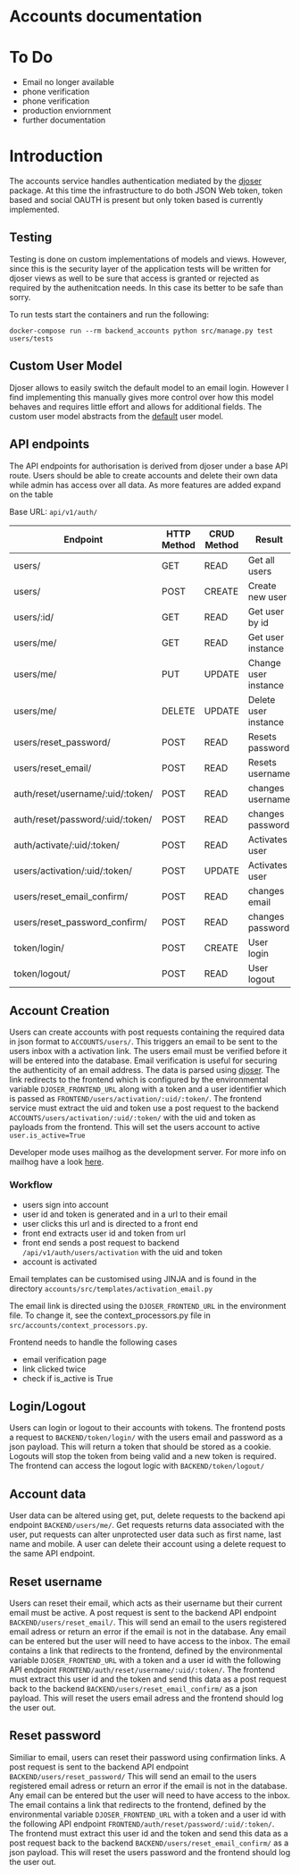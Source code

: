 # Accounts documentation

# To Do
 - Email no longer available
 - phone verification
 - phone verification
 - production enviornment
 - further documentation

# Introduction
The accounts service handles authentication mediated by the [djoser](https://djoser.readthedocs.io/en/latest/introduction.html)
package. At this time the infrastructure to do both JSON Web token, token based and social OAUTH is present but only token
based is currently implemented.  

## Testing
Testing is done on custom implementations of models and views. However, since this is the security layer of the application
tests will be written for djoser views as well to be sure that access is granted or rejected as required by the authenitcation
needs. In this case its better to be safe than sorry.

To run tests start the containers and run the following:
```
docker-compose run --rm backend_accounts python src/manage.py test users/tests
```

## Custom User Model
Djoser allows to easily switch the default model to an email login. However I find implementing this manually 
gives more control over how this model behaves and requires little effort and allows for additional fields. The 
custom user model abstracts from the [default](https://docs.djangoproject.com/en/3.1/ref/contrib/auth/) user model. 

    
## API endpoints
The API endpoints for authorisation is derived from djoser under a base API route. Users should be able to create
accounts and delete their own data while admin has access over all data. As more features are added expand on the
table

Base URL: `api/v1/auth/`

|Endpoint                                   | HTTP Method | CRUD Method  | Result               | Permission      | Service |
|-------------------------------------------|------------|--------------|----------------------|-----------------|----------|
|users/                                     | GET        | READ         | Get all users        | Admin           | Accounts |
|users/                                     | POST       | CREATE       | Create new user      | Any             | Accounts |
|users/:id/                                 | GET        | READ         | Get user by id       | User & Admin    | Accounts |
|users/me/                                  | GET        | READ         | Get user instance    | User            | Accounts |
|users/me/                                  | PUT        | UPDATE       | Change user instance | User            | Accounts |
|users/me/                                  | DELETE     | UPDATE       | Delete user instance | User            | Accounts |
|users/reset_password/                      | POST       | READ         | Resets password      | User            | Accounts |
|users/reset_email/                         | POST       | READ         | Resets username      | User            | Accounts |
|auth/reset/username/:uid/:token/           | POST       | READ         | changes username     | User            | Email    |
|auth/reset/password/:uid/:token/           | POST       | READ         | changes password     | User            | Email    |
|auth/activate/:uid/:token/                 | POST       | READ         | Activates user       | User            | Email    |
|users/activation/:uid/:token/              | POST       | UPDATE       | Activates user       | User            | Frontend |
|users/reset_email_confirm/                 | POST       | READ         | changes email        | User            | Frontend |
|users/reset_password_confirm/              | POST       | READ         | changes password     | User            | Frontend |
|token/login/                               | POST       | CREATE       | User login           | User            | Accounts |
|token/logout/                              | POST       | READ         | User logout          | User            | Accounts |

## Account Creation
Users can create accounts with post requests containing the required data in json format to `ACCOUNTS/users/`. This triggers an 
email to be sent to the users inbox with a activation link. The users email must be verified before it will be entered 
into the database. Email verification is useful for securing the authenticity of an email address. The data is parsed 
using [djoser](https://djoser.readthedocs.io/en/latest/settings.html#send-activation-email). The link redirects to the 
frontend which is configured by the environmental variable `DJOSER_FRONTEND_URL` along with a token and a user identifier
which is passed as  `FRONTEND/users/activation/:uid/:token/`. The frontend service must extract the uid and token use a post request
to the backend `ACCOUNTS/users/activation/:uid/:token/` with the uid and token as payloads from the frontend. This will set
the users account to active `user.is_active=True` 

Developer mode uses mailhog as the development server. For more info on mailhog have a look [here](https://github.com/mailhog/MailHog). 

### Workflow
 - users sign into account
 - user id and token is generated and in a url to their email
 - user clicks this url and is directed to a front end
 - front end extracts user id and token from url
 - front end sends a post request to backend `/api/v1/auth/users/activation` with the uid and token
 - account is activated
 
 Email templates can be customised using JINJA and is found in the directory `accounts/src/templates/activation_email.py`
 
 The email link is directed using the `DJOSER_FRONTEND_URL` in the environment file. To change it, see the 
 context_processors.py file in `src/accounts/context_processors.py`. 
 
 Frontend needs to handle the following cases
 - email verification page
 - link clicked twice
 - check if is_active is True

## Login/Logout

Users can login or logout to their accounts with tokens. The frontend posts a request to `BACKEND/token/login/` with
the users email and password as a json payload. This will return a token that should be stored as a cookie. Logouts will
stop the token from being valid and a new token is required. The frontend can access the logout logic with 
`BACKEND/token/logout/`

## Account data

User data can be altered using get, put, delete requests to the backend api endpoint `BACKEND/users/me/`. Get requests
returns data associated with the user, put requests can alter unprotected user data such as first name, last name and mobile.
A user can delete their account using a delete request to the same API endpoint.

## Reset username

Users can reset their email, which acts as their username but their current email must be active. A post request is sent 
to the backend API endpoint `BACKEND/users/reset_email/`. This will send an email to the users registered email adress or 
return an error if the email is not in the database. Any email can be entered but the user will need to have access to the inbox. 
The email contains a link that redirects to the frontend, defined by the environmental variable `DJOSER_FRONTEND_URL` with
a token and a user id with the following API endpoint `FRONTEND/auth/reset/username/:uid/:token/`. The frontend must
extract this user id and the token and send this data as a post request back to the backend `BACKEND/users/reset_email_confirm/`
as a json payload. This will reset the users email adress and the frontend should log the user out. 

## Reset password

Similiar to email, users can reset their password using confirmation links. A post request is sent to the backend API 
endpoint `BACKEND/users/reset_password/` This will send an email to the users registered email adress or 
return an error if the email is not in the database. Any email can be entered but the user will need to have access to 
the inbox. The email contains a link that redirects to the frontend, defined by the environmental variable 
`DJOSER_FRONTEND_URL` with a token and a user id with the following API endpoint 
`FRONTEND/auth/reset/password/:uid/:token/`. The frontend must extract this user id and the token and send this data as
a post request back to the backend `BACKEND/users/reset_email_confirm/` as a json payload. This will reset the users 
password and the frontend should log the user out. 
